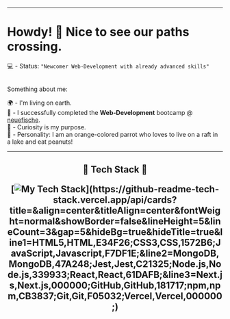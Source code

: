 ___
# Howdy! 👋 Nice to see our paths crossing.

💻 - Status: `"Newcomer Web-Development with already advanced skills"`<br><br>


Something about me:<br>

🌍 - I'm living on earth.<br>
🐠 - I successfully completed the **Web-Development** bootcamp @ [neuefische](https://www.neuefische.de/).<br>
🧭 - Curiosity is my purpose.<br>
🦜 - Personality: I am an orange-colored parrot who loves to live on a raft in a lake and eat peanuts!<br>
___


<h2 align="center">  🔧 Tech Stack 🔧

[![My Tech Stack](https://github-readme-tech-stack.vercel.app/api/cards?title=&align=center&titleAlign=center&fontWeight=normal&showBorder=false&lineHeight=5&lineCount=3&gap=5&hideBg=true&hideTitle=true&line1=HTML5,HTML,E34F26;CSS3,CSS,1572B6;JavaScript,Javascript,F7DF1E;&line2=MongoDB,MongoDB,47A248;Jest,Jest,C21325;Node.js,Node.js,339933;React,React,61DAFB;&line3=Next.js,Next.js,000000;GitHub,GitHub,181717;npm,npm,CB3837;Git,Git,F05032;Vercel,Vercel,000000;)](https://github-readme-tech-stack.vercel.app/api/cards?title=&align=center&titleAlign=center&fontWeight=normal&showBorder=false&lineHeight=5&lineCount=3&gap=5&hideBg=true&hideTitle=true&line1=HTML5,HTML,E34F26;CSS3,CSS,1572B6;JavaScript,Javascript,F7DF1E;&line2=MongoDB,MongoDB,47A248;Jest,Jest,C21325;Node.js,Node.js,339933;React,React,61DAFB;&line3=Next.js,Next.js,000000;GitHub,GitHub,181717;npm,npm,CB3837;Git,Git,F05032;Vercel,Vercel,000000;)

</h2>

